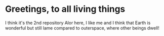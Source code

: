 # Greetings, to all living things
I think it's the 2nd repository
Alor here, I like me and I think that Earth is wonderful but still lame compared to outerspace, where other beings dwell!
